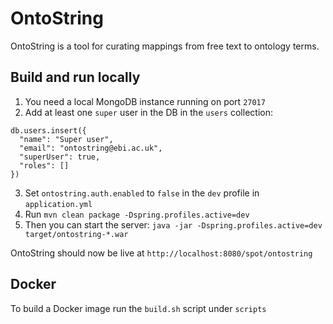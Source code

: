 # OntoString

OntoString is a tool for curating mappings from free text to ontology terms.

## Build and run locally

1. You need a local MongoDB instance running on port `27017`
2. Add at least one `super` user in the DB in the `users` collection:
  ```
  db.users.insert({
    "name": "Super user",
    "email": "ontostring@ebi.ac.uk",
    "superUser": true,
    "roles": []
  })
  ```

3. Set `ontostring.auth.enabled` to `false` in the `dev` profile in `application.yml`  
4. Run `mvn clean package -Dspring.profiles.active=dev`
5. Then you can start the server: `java -jar -Dspring.profiles.active=dev target/ontostring-*.war`

OntoString should now be live at `http://localhost:8080/spot/ontostring`


## Docker

To build a Docker image run the `build.sh` script under `scripts`

